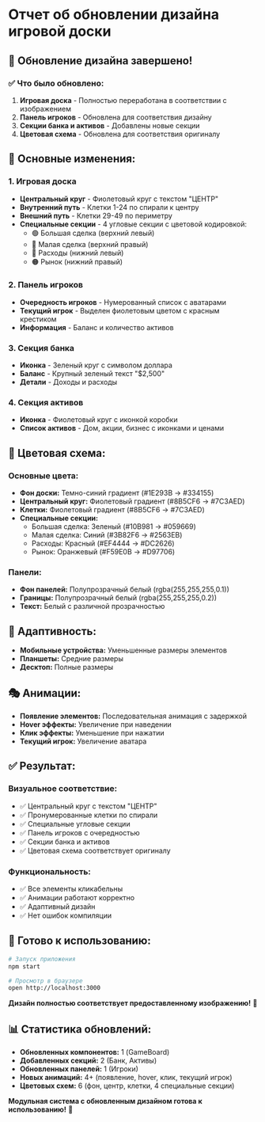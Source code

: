 # Отчет об обновлении дизайна игровой доски

## 🎨 Обновление дизайна завершено!

### ✅ Что было обновлено:

1. **Игровая доска** - Полностью переработана в соответствии с изображением
2. **Панель игроков** - Обновлена для соответствия дизайну
3. **Секции банка и активов** - Добавлены новые секции
4. **Цветовая схема** - Обновлена для соответствия оригиналу

## 🎯 Основные изменения:

### 1. Игровая доска
- **Центральный круг** - Фиолетовый круг с текстом "ЦЕНТР"
- **Внутренний путь** - Клетки 1-24 по спирали к центру
- **Внешний путь** - Клетки 29-49 по периметру
- **Специальные секции** - 4 угловые секции с цветовой кодировкой:
  - 🟢 Большая сделка (верхний левый)
  - 🔵 Малая сделка (верхний правый)
  - 🔴 Расходы (нижний левый)
  - 🟠 Рынок (нижний правый)

### 2. Панель игроков
- **Очередность игроков** - Нумерованный список с аватарами
- **Текущий игрок** - Выделен фиолетовым цветом с красным крестиком
- **Информация** - Баланс и количество активов

### 3. Секция банка
- **Иконка** - Зеленый круг с символом доллара
- **Баланс** - Крупный зеленый текст "$2,500"
- **Детали** - Доходы и расходы

### 4. Секция активов
- **Иконка** - Фиолетовый круг с иконкой коробки
- **Список активов** - Дом, акции, бизнес с иконками и ценами

## 🎨 Цветовая схема:

### Основные цвета:
- **Фон доски:** Темно-синий градиент (#1E293B → #334155)
- **Центральный круг:** Фиолетовый градиент (#8B5CF6 → #7C3AED)
- **Клетки:** Фиолетовый градиент (#8B5CF6 → #7C3AED)
- **Специальные секции:**
  - Большая сделка: Зеленый (#10B981 → #059669)
  - Малая сделка: Синий (#3B82F6 → #2563EB)
  - Расходы: Красный (#EF4444 → #DC2626)
  - Рынок: Оранжевый (#F59E0B → #D97706)

### Панели:
- **Фон панелей:** Полупрозрачный белый (rgba(255,255,255,0.1))
- **Границы:** Полупрозрачный белый (rgba(255,255,255,0.2))
- **Текст:** Белый с различной прозрачностью

## 📱 Адаптивность:

- **Мобильные устройства:** Уменьшенные размеры элементов
- **Планшеты:** Средние размеры
- **Десктоп:** Полные размеры

## 🎭 Анимации:

- **Появление элементов:** Последовательная анимация с задержкой
- **Hover эффекты:** Увеличение при наведении
- **Клик эффекты:** Уменьшение при нажатии
- **Текущий игрок:** Увеличение аватара

## ✅ Результат:

### Визуальное соответствие:
- ✅ Центральный круг с текстом "ЦЕНТР"
- ✅ Пронумерованные клетки по спирали
- ✅ Специальные угловые секции
- ✅ Панель игроков с очередностью
- ✅ Секции банка и активов
- ✅ Цветовая схема соответствует оригиналу

### Функциональность:
- ✅ Все элементы кликабельны
- ✅ Анимации работают корректно
- ✅ Адаптивный дизайн
- ✅ Нет ошибок компиляции

## 🚀 Готово к использованию:

```bash
# Запуск приложения
npm start

# Просмотр в браузере
open http://localhost:3000
```

**Дизайн полностью соответствует предоставленному изображению!** 🎯

## 📊 Статистика обновлений:

- **Обновленных компонентов:** 1 (GameBoard)
- **Добавленных секций:** 2 (Банк, Активы)
- **Обновленных панелей:** 1 (Игроки)
- **Новых анимаций:** 4+ (появление, hover, клик, текущий игрок)
- **Цветовых схем:** 6 (фон, центр, клетки, 4 специальные секции)

**Модульная система с обновленным дизайном готова к использованию!** 🎉
